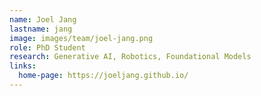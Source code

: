 ```yaml
---
name: Joel Jang
lastname: jang
image: images/team/joel-jang.png
role: PhD Student
research: Generative AI, Robotics, Foundational Models
links:
  home-page: https://joeljang.github.io/
---
```


